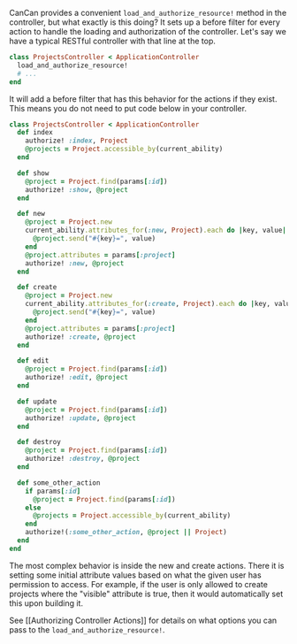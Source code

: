 CanCan provides a convenient `load_and_authorize_resource!` method in the controller, but what exactly is this doing? It sets up a before filter for every action to handle the loading and authorization of the controller. Let's say we have a typical RESTful controller with that line at the top.

```ruby
class ProjectsController < ApplicationController
  load_and_authorize_resource!
  # ...
end
```

It will add a before filter that has this behavior for the actions if they exist. This means you do not need to put code below in your controller.

```ruby
class ProjectsController < ApplicationController
  def index
    authorize! :index, Project
    @projects = Project.accessible_by(current_ability)
  end

  def show
    @project = Project.find(params[:id])
    authorize! :show, @project
  end

  def new
    @project = Project.new
    current_ability.attributes_for(:new, Project).each do |key, value|
      @project.send("#{key}=", value)
    end
    @project.attributes = params[:project]
    authorize! :new, @project
  end

  def create
    @project = Project.new
    current_ability.attributes_for(:create, Project).each do |key, value|
      @project.send("#{key}=", value)
    end
    @project.attributes = params[:project]
    authorize! :create, @project
  end

  def edit
    @project = Project.find(params[:id])
    authorize! :edit, @project
  end

  def update
    @project = Project.find(params[:id])
    authorize! :update, @project
  end

  def destroy
    @project = Project.find(params[:id])
    authorize! :destroy, @project
  end

  def some_other_action
    if params[:id]
      @project = Project.find(params[:id])
    else
      @projects = Project.accessible_by(current_ability)
    end
    authorize!(:some_other_action, @project || Project)
  end
end
```

The most complex behavior is inside the new and create actions. There it is setting some initial attribute values based on what the given user has permission to access. For example, if the user is only allowed to create projects where the "visible" attribute is true, then it would automatically set this upon building it.

See [[Authorizing Controller Actions]] for details on what options you can pass to the `load_and_authorize_resource!`.
